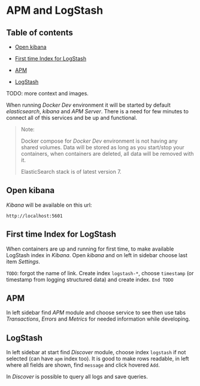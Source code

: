 # APM and LogStash

## Table of contents

*   [Open kibana](#open-kibana)

*   [First time Index for LogStash](#first-time-index-for-logstash)

*   [APM](#apm)

*   [LogStash](#logstash)

TODO: more context and images.

When running _Docker Dev_ environment it will be started by default _elasticsearch_, _kibana_ and _APM Server_. There is a need for few minutes to connect all of this services and be up and functional.

> Note:
>
> Docker compose for _Docker Dev_ environment is not having any shared volumes. Data will be stored as long as you start/stop your containers, when containers are deleted, all data will be removed with it.
>
> ElasticSearch stack is of latest version 7.

## Open kibana

_Kibana_ will be available on this url:

    http://localhost:5601

## First time Index for LogStash

When containers are up and running for first time, to make available LogStash index in _Kibana_. Open _kibana_ and on left in sidebar choose last item _Settings_.

`TODO`: forgot the name of link. Create index `logstash-*`, choose `timestamp` (or timestamp from logging structured data) and create index. `End TODO`

## APM

In left sidebar find _APM_ module and choose service to see then use tabs _Transactions_, _Errors_ and _Metrics_ for needed information while developing.

## LogStash

In left sidebar at start find _Discover_ module, choose index `logstash` if not selected (can have `apm` index too). It is good to make rows readable, in left where all fields are shown, find `message` and click hovered `Add`.

In _Discover_ is possible to query all logs and save queries.
